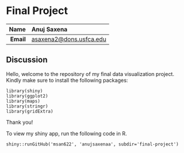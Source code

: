 Final Project
==============================

| **Name**  | Anuj Saxena  |
|----------:|:-------------|
| **Email** | asaxena2@dons.usfca.edu |

## Discussion ##

Hello, welcome to the repository of my final data visualization project. Kindly make sure to install the following packages:

```
library(shiny)
library(ggplot2)
library(maps)
library(stringr)
library(gridExtra)
```

Thank you!

To view my shiny app, run the following code in R.

```
shiny::runGitHub('msan622', 'anujsaxenaa', subdir='final-project')
```

